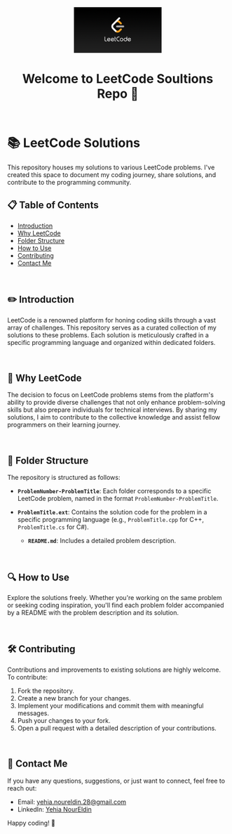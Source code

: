 <div align="center">

  <img src="https://github.com/Mohamed-Adel2/LeetCode-Solutions/blob/main/LeetCode_Sharing.png" alt="logo" width="200" height="auto" />
  <h1>Welcome to LeetCode Soultions Repo 👋</h1>
</div>

<br>

# 📚 LeetCode Solutions

This repository houses my solutions to various LeetCode problems. I've created this space to document my coding journey, share solutions, and contribute to the programming community.

## :clipboard: Table of Contents

- [Introduction](#introduction)
- [Why LeetCode](#why-leetcode)
- [Folder Structure](#folder-structure)
- [How to Use](#how-to-use)
- [Contributing](#contributing)
- [Contact Me](#contact-me)
  
<br>

## :pencil2: Introduction

LeetCode is a renowned platform for honing coding skills through a vast array of challenges. This repository serves as a curated collection of my solutions to these problems. Each solution is meticulously crafted in a specific programming language and organized within dedicated folders.

<br>

## 🤔 Why LeetCode

The decision to focus on LeetCode problems stems from the platform's ability to provide diverse challenges that not only enhance problem-solving skills but also prepare individuals for technical interviews. By sharing my solutions, I aim to contribute to the collective knowledge and assist fellow programmers on their learning journey.

<br>

## 📁 Folder Structure

The repository is structured as follows:

- **`ProblemNumber-ProblemTitle`**: Each folder corresponds to a specific LeetCode problem, named in the format `ProblemNumber-ProblemTitle`.

- **`ProblemTitle.ext`**: Contains the solution code for the problem in a specific programming language (e.g., `ProblemTitle.cpp` for C++, `ProblemTitle.cs` for C#).

  - **`README.md`**: Includes a detailed problem description.
    
<br>

## 🔍 How to Use

Explore the solutions freely. Whether you're working on the same problem or seeking coding inspiration, you'll find each problem folder accompanied by a README with the problem description and its solution.

<br>

## 🛠️ Contributing

Contributions and improvements to existing solutions are highly welcome. To contribute:

1. Fork the repository.
2. Create a new branch for your changes.
3. Implement your modifications and commit them with meaningful messages.
4. Push your changes to your fork.
5. Open a pull request with a detailed description of your contributions.

<br>

## 📧 Contact Me

If you have any questions, suggestions, or just want to connect, feel free to reach out:

- Email: yehia.noureldin.28@gmail.com
- LinkedIn: [Yehia NourEldin](https://linkedin.com/in/yehia-nour)

Happy coding! 🚀
